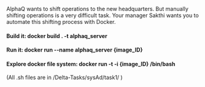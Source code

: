AlphaQ wants to shift operations to the new headquarters. But manually shifting operations is a very difficult task. Your manager Sakthi wants you to automate this shifting process with Docker.

#### Build it: docker build . -t alphaq_server

#### Run it:   docker run --name alphaq_server {image_ID}
#### Explore docker file system: docker run -t -i {image_ID} /bin/bash


(All .sh files are in /Delta-Tasks/sysAd/task1/ )
